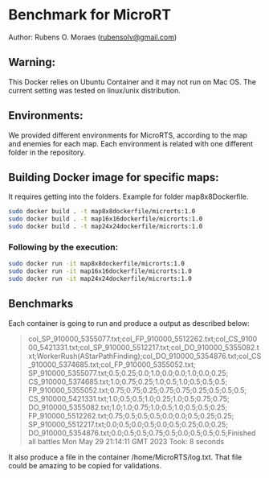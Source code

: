 # Benchmark for MicroRT 

Author: Rubens O. Moraes (rubensolv@gmail.com)
## Warning: 
This Docker relies on Ubuntu Container and it may not run on Mac OS. The current setting was tested on linux/unix distribution. 
## Environments:
We provided different environments for MicroRTS, according to the map and enemies for each map. Each environment is related with one different folder in the repository.

## Building Docker image for specific maps:
It requires getting into the folders. Example for folder map8x8Dockerfile. 
```bash
sudo docker build . -t map8x8dockerfile/microrts:1.0
sudo docker build . -t map16x16dockerfile/microrts:1.0
sudo docker build . -t map24x24dockerfile/microrts:1.0
```
### Following by the execution:
```bash
sudo docker run -it map8x8dockerfile/microrts:1.0
sudo docker run -it map16x16dockerfile/microrts:1.0
sudo docker run -it map24x24dockerfile/microrts:1.0
```
## Benchmarks
Each container is going to run and produce a output as described below:

> col_SP_910000_5355077.txt;col_FP_910000_5512262.txt;col_CS_910000_5421331.txt;col_SP_910000_5512217.txt;col_DO_910000_5355082.txt;WorkerRush(AStarPathFinding);col_DO_910000_5354876.txt;col_CS_910000_5374685.txt;col_FP_910000_5355052.txt;
SP_910000_5355077.txt;0.5;0.25;0.0;1.0;0.0;0.0;1.0;0.0;0.25;
CS_910000_5374685.txt;1.0;0.75;0.25;1.0;0.5;1.0;0.5;0.5;0.5;
FP_910000_5355052.txt;0.75;0.75;0.25;0.75;0.75;0.25;0.5;0.5;0.5;
CS_910000_5421331.txt;1.0;0.5;0.5;1.0;0.25;1.0;0.5;0.75;0.75;
DO_910000_5355082.txt;1.0;1.0;0.75;1.0;0.5;1.0;0.5;0.5;0.25;
FP_910000_5512262.txt;0.75;0.5;0.5;0.5;0.0;0.0;0.5;0.25;0.25;
SP_910000_5512217.txt;0.0;0.5;0.0;0.5;0.0;0.5;0.25;0.0;0.25;
DO_910000_5354876.txt;0.0;0.5;0.5;0.75;0.5;0.0;0.5;0.5;0.5;Finished all battles Mon May 29 21:14:11 GMT 2023
Took: 8 seconds

It also produce a file in the container /home/MicroRTS/log.txt. That file could be amazing to be copied for validations.
